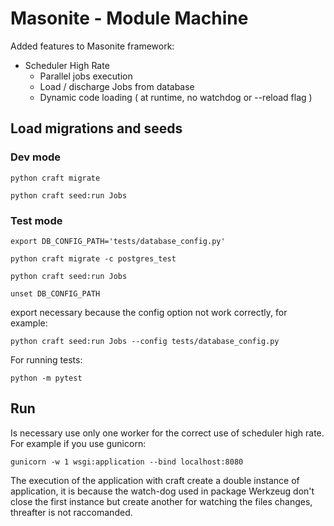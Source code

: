 # Masonite - Module Machine

Added features to Masonite framework:

- Scheduler High Rate
  - Parallel jobs execution
  - Load / discharge Jobs from database
  - Dynamic code loading ( at runtime, no watchdog or --reload flag )

## Load migrations and seeds

### Dev mode

`python craft migrate`

`python craft seed:run Jobs`

### Test mode

`export DB_CONFIG_PATH='tests/database_config.py'`

`python craft migrate -c postgres_test`

`python craft seed:run Jobs`

`unset DB_CONFIG_PATH`

export necessary because the config option not work correctly, for example:

`python craft seed:run Jobs --config tests/database_config.py`


For running tests:

`python -m pytest`

## Run

Is necessary use only one worker for the correct use of scheduler high rate. For example if you use 
gunicorn:

`gunicorn -w 1 wsgi:application --bind localhost:8080`

The execution of the application with craft create a double instance of application,
it is because the watch-dog used in package Werkzeug don't close the first instance but
create another for watching the files changes, threafter is not raccomanded.

## 